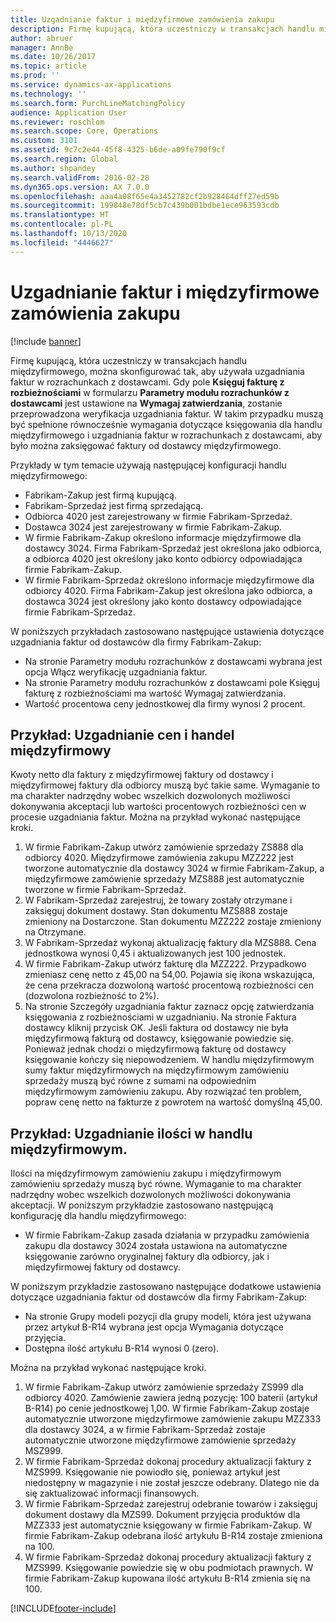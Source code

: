 ```yaml
---
title: Uzgadnianie faktur i międzyfirmowe zamówienia zakupu
description: Firmę kupującą, która uczestniczy w transakcjach handlu międzyfirmowego, można skonfigurować tak, aby używała uzgadniania faktur w rozrachunkach z dostawcami. W takim przypadku muszą być spełnione równocześnie wymagania dotyczące księgowania dla handlu międzyfirmowego i uzgadniania faktur w rozrachunkach z dostawcami, aby było można zaksięgować faktury od dostawcy międzyfirmowego.
author: abruer
manager: AnnBe
ms.date: 10/26/2017
ms.topic: article
ms.prod: ''
ms.service: dynamics-ax-applications
ms.technology: ''
ms.search.form: PurchLineMatchingPolicy
audience: Application User
ms.reviewer: roschlom
ms.search.scope: Core, Operations
ms.custom: 3101
ms.assetid: 9c7c2e44-45f8-4325-b6de-a09fe790f9cf
ms.search.region: Global
ms.author: shpandey
ms.search.validFrom: 2016-02-28
ms.dyn365.ops.version: AX 7.0.0
ms.openlocfilehash: aaa4a08f65e4a3452782cf2b928464dff27ed59b
ms.sourcegitcommit: 199848e78df5cb7c439b001bdbe1ece963593cdb
ms.translationtype: HT
ms.contentlocale: pl-PL
ms.lasthandoff: 10/13/2020
ms.locfileid: "4446627"
---
```

# <a name="invoice-matching-and-intercompany-purchase-orders"></a>Uzgadnianie faktur i międzyfirmowe zamówienia zakupu

[!include [banner](../includes/banner.md)]

Firmę kupującą, która uczestniczy w transakcjach handlu międzyfirmowego, można skonfigurować tak, aby używała uzgadniania faktur w rozrachunkach z dostawcami. Gdy pole **Księguj fakturę z rozbieżnościami** w formularzu **Parametry modułu rozrachunków z dostawcami** jest ustawione na **Wymagaj zatwierdzania**, zostanie przeprowadzona weryfikacja uzgadniania faktur. W takim przypadku muszą być spełnione równocześnie wymagania dotyczące księgowania dla handlu międzyfirmowego i uzgadniania faktur w rozrachunkach z dostawcami, aby było można zaksięgować faktury od dostawcy międzyfirmowego.

Przykłady w tym temacie używają następującej konfiguracji handlu międzyfirmowego:
-   Fabrikam-Zakup jest firmą kupującą.
-   Fabrikam-Sprzedaż jest firmą sprzedającą.
-   Odbiorca 4020 jest zarejestrowany w firmie Fabrikam-Sprzedaż.
-   Dostawca 3024 jest zarejestrowany w firmie Fabrikam-Zakup.
-   W firmie Fabrikam-Zakup określono informacje międzyfirmowe dla dostawcy 3024. Firma Fabrikam-Sprzedaż jest określona jako odbiorca, a odbiorca 4020 jest określony jako konto odbiorcy odpowiadająca firmie Fabrikam-Zakup.
-   W firmie Fabrikam-Sprzedaż określono informacje międzyfirmowe dla odbiorcy 4020. Firma Fabrikam-Zakup jest określona jako odbiorca, a dostawca 3024 jest określony jako konto dostawcy odpowiadające firmie Fabrikam-Sprzedaż.

W poniższych przykładach zastosowano następujące ustawienia dotyczące uzgadniania faktur od dostawców dla firmy Fabrikam-Zakup:
-   Na stronie Parametry modułu rozrachunków z dostawcami wybrana jest opcja Włącz weryfikację uzgadniania faktur.
-   Na stronie Parametry modułu rozrachunków z dostawcami pole Księguj fakturę z rozbieżnościami ma wartość Wymagaj zatwierdzania.
-   Wartość procentowa ceny jednostkowej dla firmy wynosi 2 procent.

## <a name="example-price-matching-and-intercompany-trade"></a> Przykład: Uzgadnianie cen i handel międzyfirmowy
Kwoty netto dla faktury z międzyfirmowej faktury od dostawcy i międzyfirmowej faktury dla odbiorcy muszą być takie same. Wymaganie to ma charakter nadrzędny wobec wszelkich dozwolonych możliwości dokonywania akceptacji lub wartości procentowych rozbieżności cen w procesie uzgadniania faktur. Można na przykład wykonać następujące kroki.
1.  W firmie Fabrikam-Zakup utwórz zamówienie sprzedaży ZS888 dla odbiorcy 4020. Międzyfirmowe zamówienia zakupu MZZ222 jest tworzone automatycznie dla dostawcy 3024 w firmie Fabrikam-Zakup, a międzyfirmowe zamówienie sprzedaży MZS888 jest automatycznie tworzone w firmie Fabrikam-Sprzedaż.
2.  W Fabrikam-Sprzedaż zarejestruj, że towary zostały otrzymane i zaksięguj dokument dostawy. Stan dokumentu MZS888 zostaje zmieniony na Dostarczone. Stan dokumentu MZZ222 zostaje zmieniony na Otrzymane.
3.  W Fabrikam-Sprzedaż wykonaj aktualizację faktury dla MZS888. Cena jednostkowa wynosi 0,45 i aktualizowanych jest 100 jednostek.
4.  W firmie Fabrikam-Zakup utwórz fakturę dla MZZ222. Przypadkowo zmieniasz cenę netto z 45,00 na 54,00. Pojawia się ikona wskazująca, że cena przekracza dozwoloną wartość procentową rozbieżności cen (dozwolona rozbieżność to 2%).
5.  Na stronie Szczegóły uzgadniania faktur zaznacz opcję zatwierdzania księgowania z rozbieżnościami w uzgadnianiu. Na stronie Faktura dostawcy kliknij przycisk OK. Jeśli faktura od dostawcy nie była międzyfirmową fakturą od dostawcy, księgowanie powiedzie się. Ponieważ jednak chodzi o międzyfirmową fakturę od dostawcy księgowanie kończy się niepowodzeniem. W handlu międzyfirmowym sumy faktur międzyfirmowych na międzyfirmowym zamówieniu sprzedaży muszą być równe z sumami na odpowiednim międzyfirmowym zamówieniu zakupu. Aby rozwiązać ten problem, popraw cenę netto na fakturze z powrotem na wartość domyślną 45,00.

## <a name="example-quantity-matching-with-intercompany-trade"></a> Przykład: Uzgadnianie ilości w handlu międzyfirmowym.
Ilości na międzyfirmowym zamówieniu zakupu i międzyfirmowym zamówieniu sprzedaży muszą być równe. Wymaganie to ma charakter nadrzędny wobec wszelkich dozwolonych możliwości dokonywania akceptacji. W poniższym przykładzie zastosowano następującą konfigurację dla handlu międzyfirmowego:
-   W firmie Fabrikam-Zakup zasada działania w przypadku zamówienia zakupu dla dostawcy 3024 została ustawiona na automatyczne księgowanie zarówno oryginalnej faktury dla odbiorcy, jak i międzyfirmowej faktury od dostawcy.

W poniższym przykładzie zastosowano następujące dodatkowe ustawienia dotyczące uzgadniania faktur od dostawców dla firmy Fabrikam-Zakup:
-   Na stronie Grupy modeli pozycji dla grupy modeli, która jest używana przez artykuł B-R14 wybrana jest opcja Wymagania dotyczące przyjęcia.
-   Dostępna ilość artykułu B-R14 wynosi 0 (zero).

Można na przykład wykonać następujące kroki.
1.  W firmie Fabrikam-Zakup utwórz zamówienie sprzedaży ZS999 dla odbiorcy 4020. Zamówienie zawiera jedną pozycję: 100 baterii (artykuł B-R14) po cenie jednostkowej 1,00. W firmie Fabrikam-Zakup zostaje automatycznie utworzone międzyfirmowe zamówienie zakupu MZZ333 dla dostawcy 3024, a w firmie Fabrikam-Sprzedaż zostaje automatycznie utworzone międzyfirmowe zamówienie sprzedaży MSZ999.
2.  W firmie Fabrikam-Sprzedaż dokonaj procedury aktualizacji faktury z MZS999. Księgowanie nie powiodło się, ponieważ artykuł jest niedostępny w magazynie i nie został jeszcze odebrany. Dlatego nie da się zaktualizować informacji finansowych.
3.  W firmie Fabrikam-Sprzedaż zarejestruj odebranie towarów i zaksięguj dokument dostawy dla MZS99. Dokument przyjęcia produktów dla MZZ333 jest automatycznie księgowany w firmie Fabrikam-Zakup. W firmie Fabrikam-Zakup odebrana ilość artykułu B-R14 zostaje zmieniona na 100.
4.  W firmie Fabrikam-Sprzedaż dokonaj procedury aktualizacji faktury z MZS999. Księgowanie powiedzie się w obu podmiotach prawnych. W firmie Fabrikam-Zakup kupowana ilość artykułu B-R14 zmienia się na 100. 







[!INCLUDE[footer-include](../../includes/footer-banner.md)]